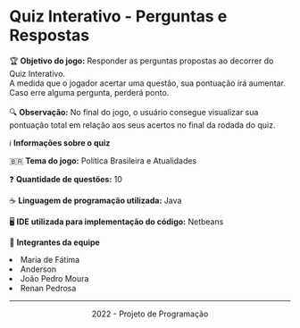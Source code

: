 # Quiz Interativo - Perguntas e Respostas

🏆 <b>Objetivo do jogo:</b> Responder as perguntas propostas ao decorrer do Quiz Interativo. 
<br>
A medida que o jogador acertar uma questão, sua pontuação irá aumentar. Caso erre alguma pergunta, perderá ponto.  
<br>
🔍 <b>Observação:</b> No final do jogo, o usuário consegue visualizar sua pontuação total em relação aos seus acertos no final da rodada do quiz. 
<br>

ℹ️ <b>Informações sobre o quiz</b>

🇧🇷 <b>Tema do jogo:</b> Política Brasileira e Atualidades 

❓ <b>Quantidade de questões:</b> 10

☕ <b>Linguagem de programação utilizada:</b> Java 

🖥️ <b>IDE utilizada para implementação do código:</b> Netbeans

👥 <b>Integrantes da equipe</b>
<br>
<li>Maria de Fátima</li>
<li>Anderson</li>
<li>João Pedro Moura</li>
<li>Renan Pedrosa</li>
<hr>
<p align="center">2022 - Projeto de Programação</p>
